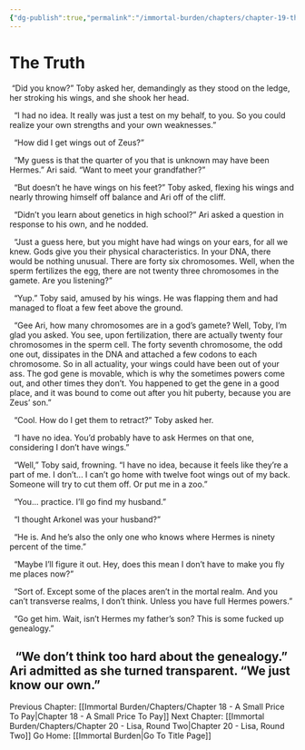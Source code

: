 ```yaml
---
{"dg-publish":true,"permalink":"/immortal-burden/chapters/chapter-19-the-truth/"}
---
```


# The Truth

 “Did you know?” Toby asked her, demandingly as they stood on the ledge, her stroking his wings, and she shook her head.

  “I had no idea. It really was just a test on my behalf, to you. So you could realize your own strengths and your own weaknesses.”

  “How did I get wings out of Zeus?”

  “My guess is that the quarter of you that is unknown may have been Hermes.” Ari said. “Want to meet your grandfather?”

  “But doesn’t he have wings on his feet?” Toby asked, flexing his wings and nearly throwing himself off balance and Ari off of the cliff.

  “Didn’t you learn about genetics in high school?” Ari asked a question in response to his own, and he nodded.

  “Just a guess here, but you might have had wings on your ears, for all we knew. Gods give you their physical characteristics. In your DNA, there would be nothing unusual. There are forty six chromosomes. Well, when the sperm fertilizes the egg, there are not twenty three chromosomes in the gamete. Are you listening?”

  “Yup.” Toby said, amused by his wings. He was flapping them and had managed to float a few feet above the ground.

  “Gee Ari, how many chromosomes are in a god’s gamete? Well, Toby, I’m glad you asked. You see, upon fertilization, there are actually twenty four chromosomes in the sperm cell. The forty seventh chromosome, the odd one out, dissipates in the DNA and attached a few codons to each chromosome. So in all actuality, your wings could have been out of your ass. The god gene is movable, which is why the sometimes powers come out, and other times they don’t. You happened to get the gene in a good place, and it was bound to come out after you hit puberty, because you are Zeus’ son.”

  “Cool. How do I get them to retract?” Toby asked her.

  “I have no idea. You’d probably have to ask Hermes on that one, considering I don’t have wings.”

  “Well,” Toby said, frowning. “I have no idea, because it feels like they’re a part of me. I don’t... I can’t go home with twelve foot wings out of my back. Someone will try to cut them off. Or put me in a zoo.”

  “You... practice. I’ll go find my husband.”

  “I thought Arkonel was your husband?”

  “He is. And he’s also the only one who knows where Hermes is ninety percent of the time.”

  “Maybe I’ll figure it out. Hey, does this mean I don’t have to make you fly me places now?”

  “Sort of. Except some of the places aren’t in the mortal realm. And you can’t transverse realms, I don’t think. Unless you have full Hermes powers.”

  “Go get him. Wait, isn’t Hermes my father’s son? This is some fucked up genealogy.”

  “We don’t think too hard about the genealogy.” Ari admitted as she turned transparent. “We just know our own.”
  
---
Previous Chapter: [[Immortal Burden/Chapters/Chapter 18 - A Small Price To Pay\|Chapter 18 - A Small Price To Pay]]
Next Chapter: [[Immortal Burden/Chapters/Chapter 20 - Lisa, Round Two\|Chapter 20 - Lisa, Round Two]]
Go Home: [[Immortal Burden\|Go To Title Page]]
  
